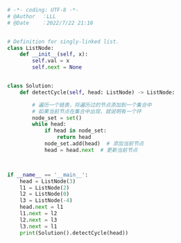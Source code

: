 
<BlogInfo title="141.环形链表 II" author="白日梦想猿" pv=0 read_times=0 pre_cost_time=0分40秒 category="leetcode" tag_list="['leetcode']" create_time="2022.07.22 21:18:09" update_time="2022.07.22 22:41:22" />

```python
# -*- coding: UTF-8 -*-                            
# @Author  ：LLL                         
# @Date    ：2022/7/22 21:18  


# Definition for singly-linked list.
class ListNode:
    def __init__(self, x):
        self.val = x
        self.next = None


class Solution:
    def detectCycle(self, head: ListNode) -> ListNode:

        # 遍历一个链表，将遍历过的节点添加到一个集合中
        # 如果当前节点在集合中出现，就说明有一个环
        node_set = set()
        while head:
            if head in node_set:
                return head
            node_set.add(head)  # 添加当前节点
            head = head.next  # 更新当前节点



if __name__ == '__main__':
    head = ListNode(3)
    l1 = ListNode(2)
    l2 = ListNode(0)
    l3 = ListNode(-4)
    head.next = l1
    l1.next = l2
    l2.next = l3
    l3.next = l1
    print(Solution().detectCycle(head))

```
